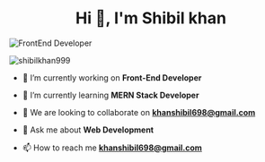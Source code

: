 <h1 align="center">Hi 👋, I'm Shibil khan</h1>
<img class="header" src="https://github.com/user-attachments/assets/f4fef802-210d-4103-bbc6-00a9ca8e0b7f" alt="FrontEnd Developer" />






<p align="left"> <img src="https://komarev.com/ghpvc/?username=shibilkhan999&label=Profile%20views&color=0e75b6&style=flat" alt="shibilkhan999" /> </p>

- 🔭 I’m currently working on **Front-End Developer**

- 🌱 I’m currently learning **MERN Stack Developer**

- 👯 We are looking to collaborate on **khanshibil698@gmail.com**

- 💬 Ask me about **Web Development**

- 📫 How to reach me **khanshibil698@gmail.com**


<!--
**Shibilkhan999/Shibilkhan999** is a ✨ _special_ ✨ repository because its `README.md` (this file) appears on your GitHub profile.

Here are some ideas to get you started:

- 🔭 I’m currently working on ...
- 🌱 I’m currently learning ...
- 👯 I’m looking to collaborate on ...
- 🤔 I’m looking for help with ...
- 💬 Ask me about ...
- 📫 How to reach me: ...
- 😄 Pronouns: ...
- ⚡ Fun fact: ...
-->
